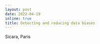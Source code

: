 ```yaml
---
layout: post
date: 2022-04-19
inline: true
title: Detecting and reducing data biases
---
```

Sicara, Paris
